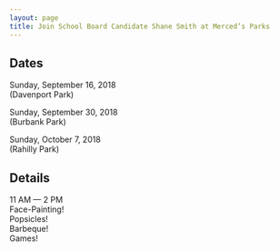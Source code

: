 ```yaml
---
layout: page
title: Join School Board Candidate Shane Smith at Merced’s Parks
---
```


## Dates

Sunday, September 16, 2018<br />(Davenport Park)

Sunday, September 30, 2018<br />(Burbank Park)

Sunday, October 7, 2018<br />(Rahilly Park)

## Details

11 AM — 2 PM<br />
Face-Painting!<br />
Popsicles!<br />
Barbeque!<br />
Games!